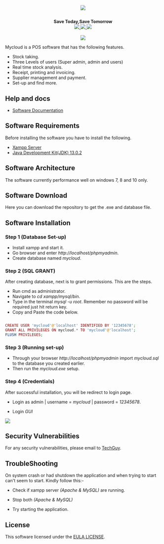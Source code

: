 # <p align="center"><a href="#" target="_blank"><img src="https://github.com/dev-techguy/Point-Of-Sale/blob/master/img/logo.png"></a></p>

<p align="center">
  <b>Save Today,Save Tomorrow</b><br>
  <a href="https://github.com/dev-techguy/Point-Of-Sale/issues">
  <img src="https://img.shields.io/github/issues/dev-techguy/Point-Of-Sale">
  </a>
  <a href="https://github.com/dev-techguy/Point-Of-Sale/network/members">
  <img src="https://img.shields.io/github/forks/dev-techguy/Point-Of-Sale">
  </a>
  <a href="https://github.com/dev-techguy/Point-Of-Sale/stargazers">
  <img src="https://img.shields.io/github/stars/dev-techguy/Point-Of-Sale">
  </a>
  <br><br>
  <img src="https://github.com/dev-techguy/Point-Of-Sale/blob/master/img/banner.PNG">
</p>

Mycloud is a POS software that has the following features.

- Stock taking.
- Three Levels of users (Super admin, admin and users)
- Real time stock analysis.
- Receipt, printing and invoicing.
- Supplier management and payment.
- Set-up and find more.

## Help and docs

- [Software Documentation](#)


## Software Requirements

Before installing the software you have to install the following.

- [Xampp Server](https://www.apachefriends.org/xampp-files/7.3.14/xampp-windows-x64-7.3.14-0-VC15-installer.exe)
- [Java Development Kit(JDK) 13.0.2](https://www.oracle.com/java/)

## Software Architecture

The software currently performance well on windows 7, 8 and 10 only.


## Software Download

Here you can download the repository to get the .exe and database file.


## Software Installation

### Step 1 (Database Set-up)

- Install xampp and start it.
- Go browser and enter *http://localhost/phpmyadmin*.
- Create database named *mycloud*.

### Step 2 (SQL GRANT)

After creating database, next is to grant permissions. This are the steps.

- Run cmd as administrator.
- Navigate to *cd xampp/mysql/bin*.
- Type in the terminal *mysql -u root*. Remember no password will be required just hit return key.
- Copy and Paste the code below.

```php

CREATE USER 'mycloud'@'localhost' IDENTIFIED BY '12345678';
GRANT ALL PRIVILEGES ON mycloud.* TO 'mycloud'@'localhost';
FLUSH PRIVILEGES;

```
### Step 3 (Running set-up)

- Through your browser *http://localhost/phpmyadmin* import *mycloud.sql* to the database you created earlier.
- Then run the *mycloud.exe* setup.

### Step 4 (Credentials)

After successful installation, you will be redirect to login page.

- Login as admin | username = *mycloud* | password = *12345678*. 

- Login *GUI*

 <img src="https://github.com/dev-techguy/Point-Of-Sale/blob/master/img/login.PNG">

## Security Vulnerabilities
 For any security vulnerabilities, please email to [TechGuy](mailto:dev.techguy@mail.com).


## TroubleShooting

On system crash or had shutdown the application and when trying to start can't seem to start. Kindly follow this:-

- Check if xampp server *(Apache & MySQL)* are running.

- Stop both *(Apache & MySQL)*

- Try starting the application.
 
## License
 This software licensed under the [EULA LICENSE](https://github.com/dev-techguy/Point-Of-Sale/blob/master/license.txt).
